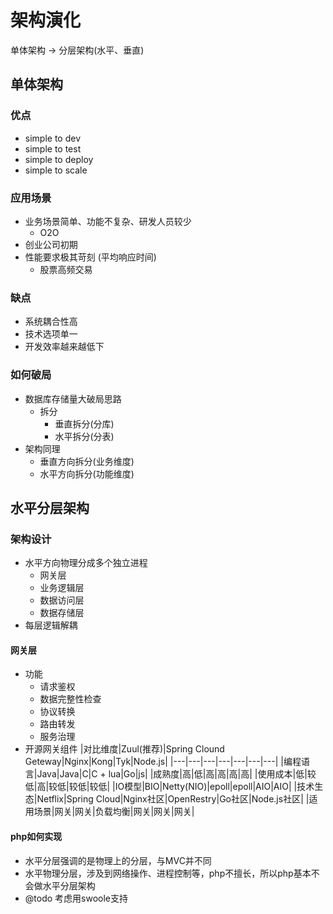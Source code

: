 # 架构演化
单体架构 -> 分层架构(水平、垂直)

## 单体架构
### 优点
- simple to dev
- simple to test
- simple to deploy
- simple to scale

### 应用场景
- 业务场景简单、功能不复杂、研发人员较少
	- O2O
- 创业公司初期
- 性能要求极其苛刻 (平均响应时间)
	- 股票高频交易

### 缺点
- 系统耦合性高
- 技术选项单一
- 开发效率越来越低下

### 如何破局
- 数据库存储量大破局思路
	- 拆分
		- 垂直拆分(分库)
		- 水平拆分(分表)
- 架构同理
	- 垂直方向拆分(业务维度)
	- 水平方向拆分(功能维度) 

## 水平分层架构
### 架构设计
- 水平方向物理分成多个独立进程
	- 网关层
	- 业务逻辑层
	- 数据访问层
	- 数据存储层
- 每层逻辑解耦

#### 网关层
- 功能
	- 请求鉴权
	- 数据完整性检查
	- 协议转换
	- 路由转发
	- 服务治理
- 开源网关组件
|对比维度|Zuul(推荐)|Spring Clound Geteway|Nginx|Kong|Tyk|Node.js|
|---|---|---|---|---|---|---|
|编程语言|Java|Java|C|C + lua|Go|js|
|成熟度|高|低|高|高|高|高|
|使用成本|低|较低|高|较低|较低|较低|
|IO模型|BIO|Netty(NIO)|epoll|epoll|AIO|AIO|
|技术生态|Netflix|Spring Cloud|Nginx社区|OpenRestry|Go社区|Node.js社区|
|适用场景|网关|网关|负载均衡|网关|网关|网关|

#### php如何实现
- 水平分层强调的是物理上的分层，与MVC并不同
- 水平物理分层，涉及到网络操作、进程控制等，php不擅长，所以php基本不会做水平分层架构
- @todo 考虑用swoole支持
